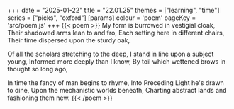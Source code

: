 +++
date = "2025-01-22"
title = "22.01.25"
themes = ["learning", "time"]
series = ["picks", "oxford"]
[params]
  colour = 'poem'
  pageKey = 'src/poem.js'
+++
{{< poem >}}
My form is burrowed in vestigial cloak,
Their shadowed arms lean to and fro,
Each setting here in different chairs,
Their time dispersed upon the sturdy oak,

Of all the scholars stretching to the deep,
I stand in line upon a subject young,
Informed more deeply than I know,
By toil which wettened brows in thought so long ago,

In time the fancy of man begins to rhyme,
Into Preceding Light he's drawn to dine,
Upon the mechanistic worlds beneath,
Charting abstract lands and fashioning them new.
{{< /poem >}}